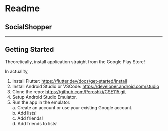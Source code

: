 # Readme

## SocialShopper
---
## Getting Started

Theoretically, install application straight from the Google Play Store!

In actuality, 
1.  Install Flutter: https://flutter.dev/docs/get-started/install
2.  Install Android Studio or VSCode: https://developer.android.com/studio
3.  Clone the repo: https://github.com/Peroshki/CSE115.git
4.  Setup Android Studio Emulator.
5.  Run the app in the emulator.  
    a.  Create an account or use your existing Google account.  
    b.  Add lists!  
    c.  Add friends!   
    d.  Add friends to lists!  
